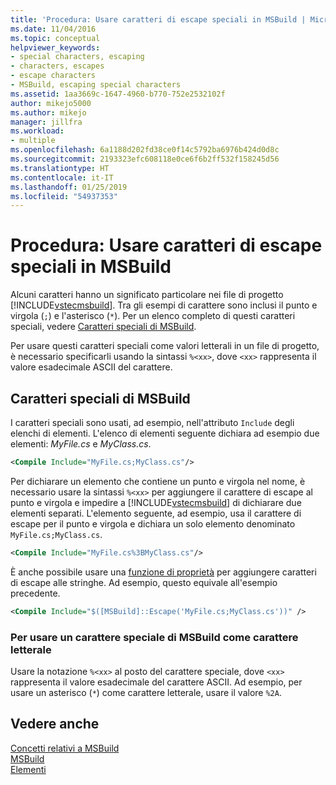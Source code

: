 ```yaml
---
title: 'Procedura: Usare caratteri di escape speciali in MSBuild | Microsoft Docs'
ms.date: 11/04/2016
ms.topic: conceptual
helpviewer_keywords:
- special characters, escaping
- characters, escapes
- escape characters
- MSBuild, escaping special characters
ms.assetid: 1aa3669c-1647-4960-b770-752e2532102f
author: mikejo5000
ms.author: mikejo
manager: jillfra
ms.workload:
- multiple
ms.openlocfilehash: 6a1188d202fd38ce0f14c5792ba6976b424d0d8c
ms.sourcegitcommit: 2193323efc608118e0ce6f6b2ff532f158245d56
ms.translationtype: HT
ms.contentlocale: it-IT
ms.lasthandoff: 01/25/2019
ms.locfileid: "54937353"
---
```

# <a name="how-to-escape-special-characters-in-msbuild"></a>Procedura: Usare caratteri di escape speciali in MSBuild

Alcuni caratteri hanno un significato particolare nei file di progetto [!INCLUDE[vstecmsbuild](../extensibility/internals/includes/vstecmsbuild_md.md)]. Tra gli esempi di carattere sono inclusi il punto e virgola (`;`) e l'asterisco (`*`). Per un elenco completo di questi caratteri speciali, vedere [Caratteri speciali di MSBuild](../msbuild/msbuild-special-characters.md).
  
Per usare questi caratteri speciali come valori letterali in un file di progetto, è necessario specificarli usando la sintassi `%<xx>`, dove `<xx>` rappresenta il valore esadecimale ASCII del carattere.
  
## <a name="msbuild-special-characters"></a>Caratteri speciali di MSBuild

 I caratteri speciali sono usati, ad esempio, nell'attributo `Include` degli elenchi di elementi. L'elenco di elementi seguente dichiara ad esempio due elementi: *MyFile.cs* e *MyClass.cs*.  
  
```xml  
<Compile Include="MyFile.cs;MyClass.cs"/>  
```  
  
Per dichiarare un elemento che contiene un punto e virgola nel nome, è necessario usare la sintassi `%<xx>` per aggiungere il carattere di escape al punto e virgola e impedire a [!INCLUDE[vstecmsbuild](../extensibility/internals/includes/vstecmsbuild_md.md)] di dichiarare due elementi separati. L'elemento seguente, ad esempio, usa il carattere di escape per il punto e virgola e dichiara un solo elemento denominato `MyFile.cs;MyClass.cs`.
  
```xml  
<Compile Include="MyFile.cs%3BMyClass.cs"/>  
```  

È anche possibile usare una [funzione di proprietà](../msbuild/property-functions.md) per aggiungere caratteri di escape alle stringhe. Ad esempio, questo equivale all'esempio precedente.

```xml
<Compile Include="$([MSBuild]::Escape('MyFile.cs;MyClass.cs'))" />
```

### <a name="to-use-an-msbuild-special-character-as-a-literal-character"></a>Per usare un carattere speciale di MSBuild come carattere letterale

Usare la notazione `%<xx>` al posto del carattere speciale, dove `<xx>` rappresenta il valore esadecimale del carattere ASCII. Ad esempio, per usare un asterisco (`*`) come carattere letterale, usare il valore `%2A`.

 
## <a name="see-also"></a>Vedere anche  
 [Concetti relativi a MSBuild](../msbuild/msbuild-concepts.md)   
 [MSBuild](../msbuild/msbuild.md)   
 [Elementi](../msbuild/msbuild-items.md)   
